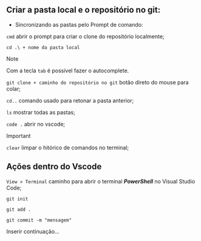 ## Criar a pasta local e o repositório no git:


<!-- comentário --> 


   * Sincronizando as pastas pelo Prompt de comando:


`cmd`  abrir o prompt para criar o clone do repositório localmente;

`cd .\ + nome da pasta local`

>[!NOTE]
>
>Com a tecla `tab`  é possível fazer o autocomplete.

`git clone + caminho do repositório no git`  botão direto do mouse para colar;

`cd..`  comando usado para retonar a pasta anterior;

`ls`   mostrar todas as pastas;

`code .`    abrir no vscode;

>[!IMPORTANT]
>
> `clear`   limpar o hitórico de comandos no terminal;

## Ações dentro do Vscode
               

`View > Terminal`   caminho para abrir o terminal ***PowerShell*** no Visual Studio Code;

`git init`

`git add .`

`git commit -m "mensagem"`

Inserir continuação...

